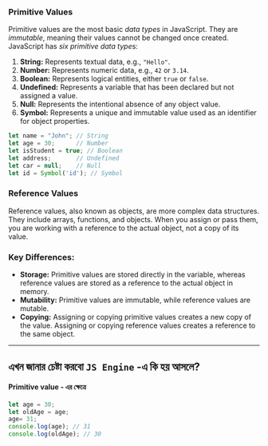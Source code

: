 ### Primitive Values
Primitive values are the most basic *data types* in JavaScript. They are *immutable*, meaning their values cannot be changed once created. JavaScript has *six primitive data type*s:
1. **String:** Represents textual data, e.g., `"Hello"`.
2. **Number:** Represents numeric data, e.g., `42` or `3.14`.
3. **Boolean:** Represents logical entities, either `true` or `false`.
4. **Undefined:** Represents a variable that has been declared but not assigned a value.
5. **Null:** Represents the intentional absence of any object value.
6. **Symbol:** Represents a unique and immutable value used as an identifier for object properties.
```javascript
let name = "John"; // String
let age = 30;      // Number
let isStudent = true; // Boolean
let address;       // Undefined
let car = null;    // Null
let id = Symbol('id'); // Symbol
```

### Reference Values
Reference values, also known as objects, are more complex data structures. They include arrays, functions, and objects. When you assign or pass them, you are working with a reference to the actual object, not a copy of its value.

### Key Differences:
- **Storage:** Primitive values are stored directly in the variable, whereas reference values are stored as a reference to the actual object in memory.
- **Mutability:** Primitive values are immutable, while reference values are mutable.
- **Copying:** Assigning or copying primitive values creates a new copy of the value. Assigning or copying reference values creates a reference to the same object.

---

## এখন জানার চেষ্টা করবো `JS Engine` -এ কি হয় আসলে?

#### Primitive value - এর ক্ষেত্রে
```javascript
let age = 30;
let oldAge = age;
age= 31;
console.log(age); // 31
console.log(oldAge); // 30
```
